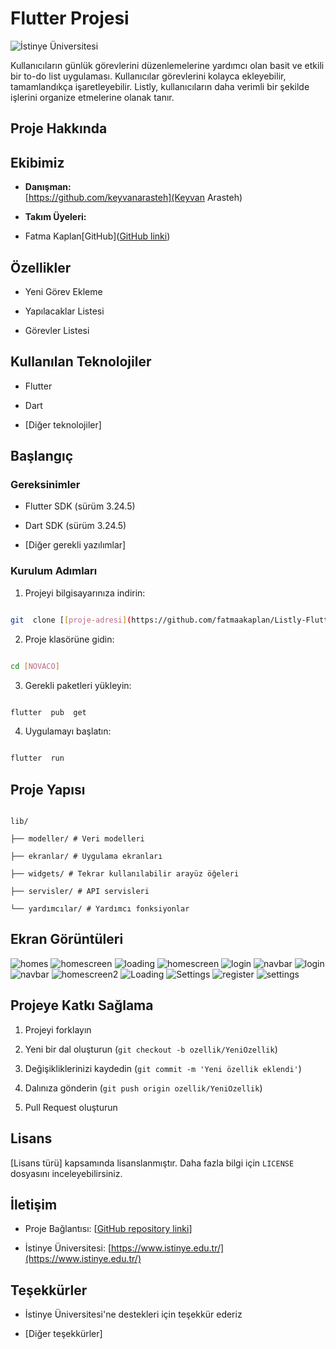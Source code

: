 # Flutter Projesi

  

![İstinye Üniversitesi](https://www.unitededucation.com/linklogoch/istinye-university-logo.png)

  Kullanıcıların günlük görevlerini düzenlemelerine yardımcı olan basit ve etkili bir to-do list uygulaması. Kullanıcılar görevlerini kolayca ekleyebilir, tamamlandıkça işaretleyebilir. Listly, kullanıcıların daha verimli bir şekilde işlerini organize etmelerine olanak tanır.

## Proje Hakkında



  

## Ekibimiz

-  **Danışman:**  
[https://github.com/keyvanarasteh](Keyvan Arasteh)


-  **Takım Üyeleri:**

- Fatma Kaplan[GitHub]([GitHub linki](https://github.com/fatmaakaplan))

  

## Özellikler

- Yeni Görev Ekleme

- Yapılacaklar Listesi

- Görevler Listesi

  

## Kullanılan Teknolojiler

- Flutter

- Dart

- [Diğer teknolojiler]

  

## Başlangıç

  

### Gereksinimler

- Flutter SDK (sürüm 3.24.5)

- Dart SDK (sürüm 3.24.5)

- [Diğer gerekli yazılımlar]

  

### Kurulum Adımları

1. Projeyi bilgisayarınıza indirin:

```bash

git  clone [[proje-adresi](https://github.com/fatmaakaplan/Listly-Flutter)]

```

  

2. Proje klasörüne gidin:

```bash

cd [NOVACO]

```

  

3. Gerekli paketleri yükleyin:

```bash

flutter  pub  get

```

  

4. Uygulamayı başlatın:

```bash

flutter  run

```

  

## Proje Yapısı

```

lib/

├── modeller/ # Veri modelleri

├── ekranlar/ # Uygulama ekranları

├── widgets/ # Tekrar kullanılabilir arayüz öğeleri

├── servisler/ # API servisleri

└── yardımcılar/ # Yardımcı fonksiyonlar

```

  

## Ekran Görüntüleri

![homes](https://github.com/user-attachments/assets/cbc7df50-bb90-4c8b-b15e-7ac756d5e4a3)
![homescreen](https://github.com/user-attachments/assets/2b525d65-1de0-4234-9a08-5a16b1a1a9cf)
![loading](https://github.com/user-attachments/assets/b94b76db-a0ce-48a4-ba56-1e3f84134fdb)
![homescreen](https://github.com/user-attachments/assets/9763d6fe-cd50-4fb1-8fb4-379861dff4bc)
![login](https://github.com/user-attachments/assets/81ae11e4-d366-4a32-ad8e-0e1f0768f557)
![navbar](https://github.com/user-attachments/assets/1d43cc7e-b130-4b50-b516-54abcb9f0628)
![login](https://github.com/user-attachments/assets/29b5222b-3e25-4920-8fac-173fad6b0e93)
![navbar](https://github.com/user-attachments/assets/37cb2516-d18b-44ee-b79d-afa33238eb28)
![homescreen2](https://github.com/user-attachments/assets/c4e3caba-9bb4-46ae-bb23-8056537a6925)
![Loading](https://github.com/user-attachments/assets/76d56e00-241b-44ca-ad72-babc7426e60d)
![Settings](https://github.com/user-attachments/assets/1dd7534e-f37b-47fb-bd0b-075c1db86f81)
![register](https://github.com/user-attachments/assets/cf9a0ffa-5dda-4275-9fed-d727e0670ec7)
![settings](https://github.com/user-attachments/assets/786c46f4-4f7a-461a-8109-907a6f110d31)



## Projeye Katkı Sağlama

1. Projeyi forklayın

2. Yeni bir dal oluşturun (`git checkout -b ozellik/YeniOzellik`)

3. Değişikliklerinizi kaydedin (`git commit -m 'Yeni özellik eklendi'`)

4. Dalınıza gönderin (`git push origin ozellik/YeniOzellik`)

5. Pull Request oluşturun

  

## Lisans

[Lisans türü] kapsamında lisanslanmıştır. Daha fazla bilgi için `LICENSE` dosyasını inceleyebilirsiniz.

  

## İletişim

- Proje Bağlantısı: [[GitHub repository linki](https://github.com/fatmaakaplan)]

- İstinye Üniversitesi: [https://www.istinye.edu.tr/](https://www.istinye.edu.tr/)

  

## Teşekkürler

- İstinye Üniversitesi'ne destekleri için teşekkür ederiz

- [Diğer teşekkürler]

  
  
